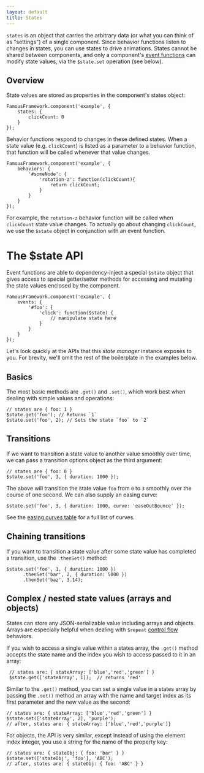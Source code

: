 ```yaml
---
layout: default
title: States
---
```


`states` is an object that carries the arbitrary data (or what you can think of as "settings") of a single component. Since behavior functions listen to changes in states, you can use states to drive animations. States cannot be shared between components, and only a component's [event functions](events.html) can modify state values, via the `$state.set` operation (see below).

## Overview

State values are stored as properties in the component's states object:

    FamousFramework.component('example', {
        states: {
            clickCount: 0
        }
    });

Behavior functions respond to changes in these defined states. When a state value (e.g. `clickCount`) is listed as a parameter to a behavior function, that function will be called whenever that value changes. 

    FamousFramework.component('example', {
        behaviors: {
            '#someNode': {
                'rotation-z': function(clickCount){
                    return clickCount;
                }
            }
        }
    });

For example, the `rotation-z` behavior function will be called when `clickCount` state value changes. To actually go about changing `clickCount`, we use the `$state` object in conjunction with an event function. 

# The $state API

Event functions are able to dependency-inject a special `$state` object that gives access to special getter/setter methods for accessing and mutating the state values enclosed by the component.

    FamousFramework.component('example', {
        events: {
            '#foo': {
                'click': function($state) {
                    // manipulate state here
                }
            }
        }
    });

Let's look quickly at the APIs that this _state manager_ instance exposes to you. For brevity, we'll omit the rest of the boilerplate in the examples below. 

## Basics

The most basic methods are `.get()` and `.set()`, which work best when dealing with simple values and operations:

    // states are { foo: 1 }
    $state.get('foo'); // Returns `1`
    $state.set('foo', 2); // Sets the state `foo` to `2`

## Transitions

If we want to transition a state value to another value smoothly over time, we can pass a transition options object as the third argument:

    // states are { foo: 0 }
    $state.set('foo', 3, { duration: 1000 });

The above will transition the state value `foo` from `0` to `3` smoothly over the course of one second. We can also supply an easing curve:

    $state.set('foo', 3, { duration: 1000, curve: 'easeOutBounce' });

See the [easing curves table](http://famous.org/learn/easing-curves.html) for a full list of curves.

## Chaining transitions

If you want to transition a state value after some state value has completed a transition, use the `.thenSet()` method:

    $state.set('foo', 1, { duration: 1000 })
          .thenSet('bar', 2, { duration: 5000 })
          .thenSet('baz', 3.14);


## Complex / nested state values (arrays and objects)

States can store any JSON-serializable value including arrays and objects. Arrays are especially helpful when dealing with `$repeat` [control flow](control-flow) behaviors.

If you wish to access a single value within a states array, the `.get()` method accepts the state name and the index you wish to access passed to it in an array:
    
     // states are: { stateArray: ['blue','red','green'] }
     $state.get(['stateArray', 1]);  // returns 'red'

Similar to the `.get()` method, you can set a single value in a states array by passing the `.set()` method an array with the name and target index as its first parameter and the new value as the second: 

    // states are: { stateArray: ['blue','red','green'] }
    $state.set(['stateArray', 2], 'purple');
    // after, states are: { stateArray: ['blue','red','purple']} 

For objects, the API is very similar, except instead of using the element index integer, you use a string for the name of the property key:

    // states are: { stateObj: { foo: 'bar' } }
    $state.set(['stateObj', 'foo'], 'ABC');
    // after, states are: { stateObj: { foo: 'ABC' } }
